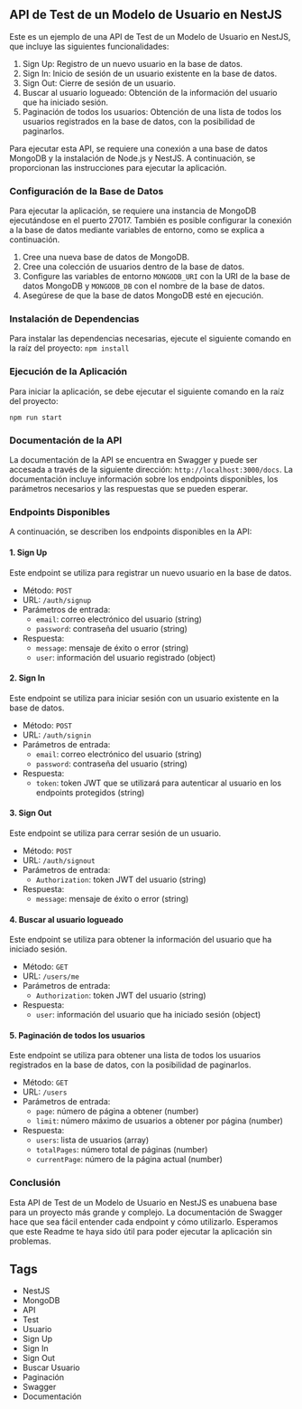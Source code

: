 ## API de Test de un Modelo de Usuario en NestJS

Este es un ejemplo de una API de Test de un Modelo de Usuario en NestJS, que incluye las siguientes funcionalidades:

1. Sign Up: Registro de un nuevo usuario en la base de datos.
2. Sign In: Inicio de sesión de un usuario existente en la base de datos.
3. Sign Out: Cierre de sesión de un usuario.
4. Buscar al usuario logueado: Obtención de la información del usuario que ha iniciado sesión.
5. Paginación de todos los usuarios: Obtención de una lista de todos los usuarios registrados en la base de datos, con la posibilidad de paginarlos.

Para ejecutar esta API, se requiere una conexión a una base de datos MongoDB y la instalación de Node.js y NestJS. A continuación, se proporcionan las instrucciones para ejecutar la aplicación.

### Configuración de la Base de Datos

Para ejecutar la aplicación, se requiere una instancia de MongoDB ejecutándose en el puerto 27017. También es posible configurar la conexión a la base de datos mediante variables de entorno, como se explica a continuación.

1. Cree una nueva base de datos de MongoDB.
2. Cree una colección de usuarios dentro de la base de datos.
3. Configure las variables de entorno `MONGODB_URI` con la URI de la base de datos MongoDB y `MONGODB_DB` con el nombre de la base de datos.
4. Asegúrese de que la base de datos MongoDB esté en ejecución.

### Instalación de Dependencias

Para instalar las dependencias necesarias, ejecute el siguiente comando en la raíz del proyecto:
``` npm install ```

### Ejecución de la Aplicación

Para iniciar la aplicación, se debe ejecutar el siguiente comando en la raíz del proyecto:

``` npm run start ```

### Documentación de la API

La documentación de la API se encuentra en Swagger y puede ser accesada a través de la siguiente dirección: `http://localhost:3000/docs`. La documentación incluye información sobre los endpoints disponibles, los parámetros necesarios y las respuestas que se pueden esperar.

### Endpoints Disponibles

A continuación, se describen los endpoints disponibles en la API:

#### 1. Sign Up

Este endpoint se utiliza para registrar un nuevo usuario en la base de datos.

- Método: `POST`
- URL: `/auth/signup`
- Parámetros de entrada:
  - `email`: correo electrónico del usuario (string)
  - `password`: contraseña del usuario (string)
- Respuesta:
  - `message`: mensaje de éxito o error (string)
  - `user`: información del usuario registrado (object)

#### 2. Sign In

Este endpoint se utiliza para iniciar sesión con un usuario existente en la base de datos.

- Método: `POST`
- URL: `/auth/signin`
- Parámetros de entrada:
  - `email`: correo electrónico del usuario (string)
  - `password`: contraseña del usuario (string)
- Respuesta:
  - `token`: token JWT que se utilizará para autenticar al usuario en los endpoints protegidos (string)

#### 3. Sign Out

Este endpoint se utiliza para cerrar sesión de un usuario.

- Método: `POST`
- URL: `/auth/signout`
- Parámetros de entrada:
  - `Authorization`: token JWT del usuario (string)
- Respuesta:
  - `message`: mensaje de éxito o error (string)

#### 4. Buscar al usuario logueado

Este endpoint se utiliza para obtener la información del usuario que ha iniciado sesión.

- Método: `GET`
- URL: `/users/me`
- Parámetros de entrada:
  - `Authorization`: token JWT del usuario (string)
- Respuesta:
  - `user`: información del usuario que ha iniciado sesión (object)

#### 5. Paginación de todos los usuarios

Este endpoint se utiliza para obtener una lista de todos los usuarios registrados en la base de datos, con la posibilidad de paginarlos.

- Método: `GET`
- URL: `/users`
- Parámetros de entrada:
  - `page`: número de página a obtener (number)
  - `limit`: número máximo de usuarios a obtener por página (number)
- Respuesta:
  - `users`: lista de usuarios (array)
  - `totalPages`: número total de páginas (number)
  - `currentPage`: número de la página actual (number)

### Conclusión

Esta API de Test de un Modelo de Usuario en NestJS es unabuena base para un proyecto más grande y complejo. La documentación de Swagger hace que sea fácil entender cada endpoint y cómo utilizarlo. Esperamos que este Readme te haya sido útil para poder ejecutar la aplicación sin problemas.

## Tags

- NestJS
- MongoDB
- API
- Test
- Usuario
- Sign Up
- Sign In
- Sign Out
- Buscar Usuario
- Paginación
- Swagger
- Documentación

